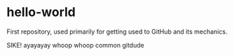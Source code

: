 # hello-world
First repository, used primarily for getting used to GitHub and its mechanics.

SIKE!
ayayayay
whoop whoop
common gitdude
